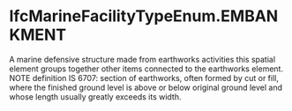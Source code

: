 IfcMarineFacilityTypeEnum.EMBANKMENT
====================================
A marine defensive structure made from earthworks activities this spatial
element groups together other items connected to the earthworks element.  
NOTE definition IS 6707: section of earthworks, often formed by cut or fill,
where the finished ground level is above or below original ground level and
whose length usually greatly exceeds its width.


